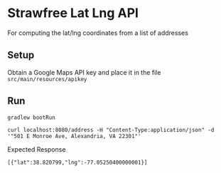 # Strawfree Lat Lng API

For computing the lat/lng coordinates from a list of addresses 

## Setup

Obtain a Google Maps API key and place it in the file `src/main/resources/apikey`


## Run

`gradlew bootRun`

`curl localhost:8080/address -H "Content-Type:application/json" -d '"501 E Monroe Ave, Alexandria, VA 22301"'`

Expected Response

`[{"lat":38.820799,"lng":-77.05250400000001}]`
